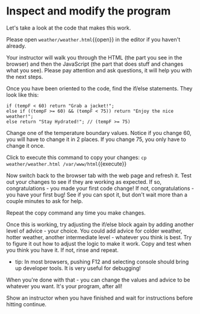 # Inspect and modify the program

Let's take a look at the code that makes this work.

Please open `weather/weather.html`{{open}} in the editor if you haven't already.

Your instructor will walk you through the HTML (the part you see in the browser) and then the JavaScript (the part that does stuff and changes what you see). Please pay attention and ask questions, it will help you with the next steps.

Once you have been oriented to the code, find the if/else statements. They look like this:

```
if (tempF < 60) return "Grab a jacket!";
else if ((tempF >= 60) && (tempF < 75)) return "Enjoy the nice weather!";
else return "Stay Hydrated!"; // (tempF >= 75) 
```

Change one of the temperature boundary values. Notice if you change 60, you will have to change it in 2 places. If you change 75, you only have to change it once.

Click to execute this command to copy your changes: `cp weather/weather.html /var/www/html`{{execute}}

Now switch back to the browser tab with the web page and refresh it. Test out your changes to see if they are working as expected. If so, congratulations - you made your first code change! If not, congratulations - you have your first bug! See if you can spot it, but don't wait more than a couple minutes to ask for help.

Repeat the copy command any time you make changes.

Once this is working, try adjusting the if/else block again by adding another level of advice - your choice. You could add advice for colder weather, hotter weather, another intermediate level - whatever you think is best. Try to figure it out how to adjust the logic to make it work. Copy and test when you think you have it. If not, rinse and repeat.

* tip: In most browsers, pushing F12 and selecting console should bring up developer tools. It is very useful for debugging!

When you're done with that - you can change the values and advice to be whatever you want. It's your program, after all!

Show an instructor when you have finished and wait for instructions before hitting continue.

